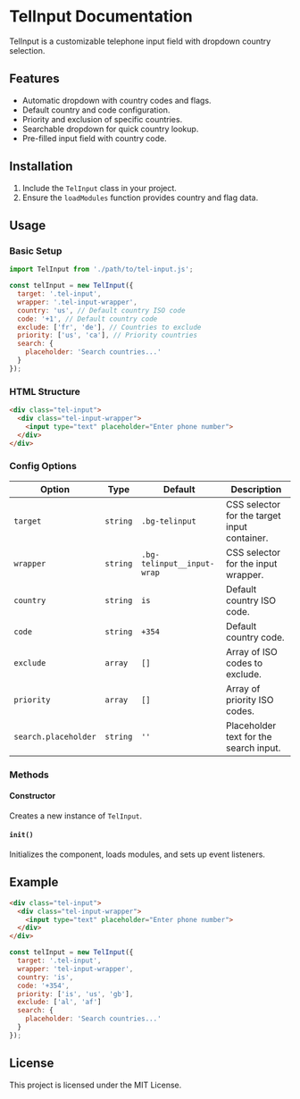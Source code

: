 
# TelInput Documentation

TelInput is a customizable telephone input field with dropdown country selection.

## Features

- Automatic dropdown with country codes and flags.
- Default country and code configuration.
- Priority and exclusion of specific countries.
- Searchable dropdown for quick country lookup.
- Pre-filled input field with country code.

## Installation

1. Include the `TelInput` class in your project.
2. Ensure the `loadModules` function provides country and flag data.

## Usage

### Basic Setup

```javascript
import TelInput from './path/to/tel-input.js';

const telInput = new TelInput({
  target: '.tel-input',
  wrapper: '.tel-input-wrapper',
  country: 'us', // Default country ISO code
  code: '+1', // Default country code
  exclude: ['fr', 'de'], // Countries to exclude
  priority: ['us', 'ca'], // Priority countries
  search: {
    placeholder: 'Search countries...'
  }
});
```

### HTML Structure

```html
<div class="tel-input">
  <div class="tel-input-wrapper">
    <input type="text" placeholder="Enter phone number">
  </div>
</div>
```

### Config Options

| Option           | Type       | Default        | Description                                      |
|-------------------|------------|----------------|--------------------------------------------------|
| `target`         | `string`   | `.bg-telinput` | CSS selector for the target input container.     |
| `wrapper`        | `string`   | `.bg-telinput__input-wrap` | CSS selector for the input wrapper.             |
| `country`        | `string`   | `is`           | Default country ISO code.                       |
| `code`           | `string`   | `+354`         | Default country code.                           |
| `exclude`        | `array`    | `[]`           | Array of ISO codes to exclude.                  |
| `priority`       | `array`    | `[]`           | Array of priority ISO codes.                    |
| `search.placeholder` | `string` | `''`          | Placeholder text for the search input.          |

### Methods

#### Constructor
Creates a new instance of `TelInput`.

#### `init()`
Initializes the component, loads modules, and sets up event listeners.

## Example

```html
<div class="tel-input">
  <div class="tel-input-wrapper">
    <input type="text" placeholder="Enter phone number">
  </div>
</div>
```

```javascript
const telInput = new TelInput({
  target: '.tel-input',
  wrapper: 'tel-input-wrapper',
  country: 'is',
  code: '+354',
  priority: ['is', 'us', 'gb'],
  exclude: ['al', 'af']
  search: {
    placeholder: 'Search countries...'
  }
});
```

## License

This project is licensed under the MIT License.
